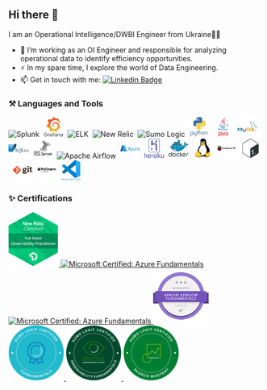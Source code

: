 ## Hi there 👋

I am an Operational Intelligence/DWBI Engineer from Ukraine💙💛

- 🔭 I’m working as an OI Engineer and responsible for analyzing operational data to identify efficiency opportunities.
- ⚡ In my spare time, I explore the world of Data Engineering.
- 📫 Get in touch with me: [![Linkedin Badge](https://img.shields.io/badge/-Oleh%20Pelekh-blue?style=flat&logo=Linkedin&logoColor=white)](https://www.linkedin.com/in/oleh-pelekh/)

### ⚒️ Languages and Tools

<div>
  <img src="https://kogia.io/wp-content/uploads/2021/02/splunk-e1613831080651.png" title="Splunk" alt="Splunk" width="40" height="40"/>&nbsp;
  <img src="https://github.com/devicons/devicon/blob/master/icons/grafana/grafana-original-wordmark.svg" title="Grafana" alt="Grafana" width="40" height="40"/>&nbsp;
  <img src="https://cdn.freebiesupply.com/logos/large/2x/elasticsearch-logo-png-transparent.png" title="ELK" alt="ELK" width="40" height="40"/>&nbsp;
  <img src="https://seeklogo.com/images/N/new-relic-logo-E7CC1E9143-seeklogo.com.png" title="New Relic" alt="New Relic" width="40" height="40"/>&nbsp;
  <img src="https://www.cloudfoundry.org/wp-content/uploads/2017/10/icon_sumologic_v2@2x.png" title="Sumo Logic" alt="Sumo Logic" width="40" height="40"/>&nbsp;
  <img src="https://github.com/devicons/devicon/blob/master/icons/python/python-original-wordmark.svg" title="Python" alt="Python" width="40" height="40"/>&nbsp;
  <img src="https://github.com/devicons/devicon/blob/master/icons/java/java-original-wordmark.svg" title="Java" alt="Java" width="40" height="40"/>&nbsp;
  <img src="https://github.com/devicons/devicon/blob/master/icons/mysql/mysql-original-wordmark.svg" title="MySQL" alt="MySQL" width="40" height="40"/>&nbsp;
  <img src="https://github.com/devicons/devicon/blob/master/icons/sqlite/sqlite-original-wordmark.svg" title="SQLite" alt="SQLite" width="40" height="40"/>&nbsp;
  <img src="https://github.com/devicons/devicon/blob/master/icons/microsoftsqlserver/microsoftsqlserver-plain-wordmark.svg" title="" alt="" width="40" height="40"/>&nbsp;
  <img src="https://airflow.apache.org/docs/apache-airflow/2.3.2/_images/pin_large.png" title="Apache Airflow" alt="Apache Airflow" width="40" height="40"/>&nbsp;
  <img src="https://github.com/devicons/devicon/blob/master/icons/azure/azure-original-wordmark.svg" title="Azure" alt="Azure" width="40" height="40"/>&nbsp;
  <img src="https://github.com/devicons/devicon/blob/master/icons/heroku/heroku-original-wordmark.svg" title="Heroku" alt="Heroku" width="40" height="40"/>&nbsp;
  <img src="https://github.com/devicons/devicon/blob/master/icons/docker/docker-original-wordmark.svg" title="Docker" alt="Docker" width="40" height="40"/>&nbsp;
  <img src="https://github.com/devicons/devicon/blob/master/icons/linux/linux-original.svg" title="Linux" alt="Linux" width="40" height="40"/>&nbsp;
  <img src="https://github.com/devicons/devicon/blob/master/icons/raspberrypi/raspberrypi-original-wordmark.svg" title="RaspberryPi" alt="RaspberryPi" width="40" height="40"/>&nbsp;
  <img src="https://github.com/devicons/devicon/blob/master/icons/bash/bash-original.svg" title="Bash" alt="Bash" width="40" height="40"/>&nbsp;
  <img src="https://github.com/devicons/devicon/blob/master/icons/git/git-original-wordmark.svg" title="Git" alt="Git" width="40" height="40"/>&nbsp;
  <img src="https://github.com/devicons/devicon/blob/master/icons/pycharm/pycharm-original-wordmark.svg" title="PyCharm" alt="PyCharm" width="40" height="40"/>&nbsp;
  <img src="https://github.com/devicons/devicon/blob/master/icons/vscode/vscode-original-wordmark.svg" title="VSCode" alt="VSCode" width="40" height="40"/>&nbsp;
 </div>
 
### ✨ Certifications
<div>
  <a href="https://www.credential.net/85da5e51-64f3-44e8-a00d-b6906991e869#gs.6buov0" target="_blank">
    <img src="imgs/certificate_badges/newrelic_fs_op.png" title="New Relic - Full Stack Observability Practitioner Exam" alt="New Relic - Full Stack Observability Practitioner Exam" width="100" height="110">
  </a>
  <a href="https://www.credly.com/badges/0784b264-63ae-4567-ba90-560749c90c6e/public_url" target="_blank">
    <img src="https://images.credly.com/size/110x110/images/be8fcaeb-c769-4858-b567-ffaaa73ce8cf/image.png" title="Microsoft Certified: Azure Fundamentals" alt="Microsoft Certified: Azure Fundamentals" width="110" height="110">
  </a>
  <a href="https://www.credly.com/badges/66320d5b-ff61-4c84-983d-63fa651f4c8f/public_url" target="_blank">
    <img src="https://images.credly.com/size/110x110/images/08216781-93cb-4ba1-8110-8eb3401fa8ce/Docker_Essentials_-_ISDN.png" title="Microsoft Certified: Azure Fundamentals" alt="Microsoft Certified: Azure Fundamentals" width="110" height="110">
  </a>
  <a href="https://www.credly.com/badges/ac1ef034-2e13-49eb-8a56-597b8c41aab0/public_url" target="_blank">
    <img
      src="https://github.com/pelekh-o/pelekh-o/blob/main/imgs/certificate_badges/astronomer_certification_for_apache_airflow_fundamentals.png"
      title="Astronomer Certification for Apache Airflow Fundamentals"
      alt="Astronomer Certification for Apache Airflow Fundamentals" width="110" height="110">
  </a>
  <a href="https://verify.skilljar.com/c/tddkawpy3f5a" target="_blank">
    <img src="https://github.com/pelekh-o/pelekh-o/blob/main/imgs/certificate_badges/sumo_fundamentals.png" title="Sumo Logic - Certificate for Fundametals Exam" alt="Sumo Logic - Certificate for Fundametals Exam" width="110" height="110">
  </a>
  <a href="https://verify.skilljar.com/c/b4j96tw7ygxr" target="_blank">
    <img src="https://github.com/pelekh-o/pelekh-o/blob/main/imgs/certificate_badges/sumo_observability_fundamentals.png" title="Sumo Logic - Certificate for Observability Fundamentals Exam" alt="Sumo Logic - Certificate for Observability Fundamentals Exam" width="110" height="110">
  </a>
  <a href="https://verify.skilljar.com/c/bo2qc5or6ywo" target="_blank">
    <img src="https://github.com/pelekh-o/pelekh-o/blob/main/imgs/certificate_badges/sumo_search_mastery.png" title="Sumo Logic - Certificate for Search Mastery Exam" alt="Sumo Logic - Certificate for Search Mastery Exam" width="110" height="110">
  </a>
</div>
